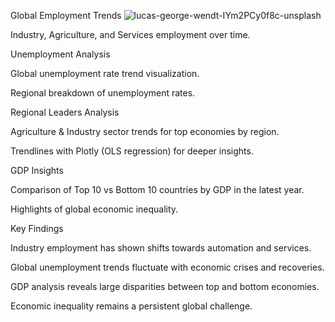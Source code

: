 Global Employment Trends
![lucas-george-wendt-IYm2PCy0f8c-unsplash](https://github.com/user-attachments/assets/eb83e52d-39c1-4fe2-a828-5e1ff4a4a142)

Industry, Agriculture, and Services employment over time.

Unemployment Analysis

Global unemployment rate trend visualization.

Regional breakdown of unemployment rates.

Regional Leaders Analysis

Agriculture & Industry sector trends for top economies by region.

Trendlines with Plotly (OLS regression) for deeper insights.

GDP Insights

Comparison of Top 10 vs Bottom 10 countries by GDP in the latest year.

Highlights of global economic inequality.

Key Findings

Industry employment has shown shifts towards automation and services.

Global unemployment trends fluctuate with economic crises and recoveries.

GDP analysis reveals large disparities between top and bottom economies.

Economic inequality remains a persistent global challenge.
